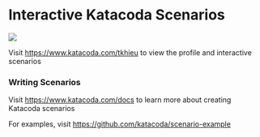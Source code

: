 # Interactive Katacoda Scenarios

[![](http://shields.katacoda.com/katacoda/tkhieu/count.svg)](https://www.katacoda.com/tkhieu "Get your profile on Katacoda.com")

Visit https://www.katacoda.com/tkhieu to view the profile and interactive scenarios

### Writing Scenarios
Visit https://www.katacoda.com/docs to learn more about creating Katacoda scenarios

For examples, visit https://github.com/katacoda/scenario-example
